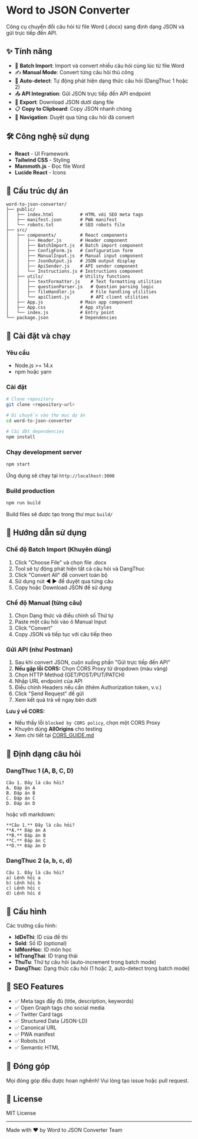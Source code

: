 # Word to JSON Converter

Công cụ chuyển đổi câu hỏi từ file Word (.docx) sang định dạng JSON và gửi trực tiếp đến API.

## ✨ Tính năng

- 🚀 **Batch Import**: Import và convert nhiều câu hỏi cùng lúc từ file Word
- ✍️ **Manual Mode**: Convert từng câu hỏi thủ công
- 🔄 **Auto-detect**: Tự động phát hiện dạng thức câu hỏi (DangThuc 1 hoặc 2)
- 📤 **API Integration**: Gửi JSON trực tiếp đến API endpoint
- 💾 **Export**: Download JSON dưới dạng file
- 📋 **Copy to Clipboard**: Copy JSON nhanh chóng
- 🎯 **Navigation**: Duyệt qua từng câu hỏi đã convert

## 🛠️ Công nghệ sử dụng

- **React** - UI Framework
- **Tailwind CSS** - Styling
- **Mammoth.js** - Đọc file Word
- **Lucide React** - Icons

## 📁 Cấu trúc dự án

```
word-to-json-converter/
├── public/
│   ├── index.html          # HTML với SEO meta tags
│   ├── manifest.json       # PWA manifest
│   └── robots.txt          # SEO robots file
├── src/
│   ├── components/         # React components
│   │   ├── Header.js       # Header component
│   │   ├── BatchImport.js  # Batch import component
│   │   ├── ConfigForm.js   # Configuration form
│   │   ├── ManualInput.js  # Manual input component
│   │   ├── JsonOutput.js   # JSON output display
│   │   ├── ApiSender.js    # API sender component
│   │   └── Instructions.js # Instructions component
│   ├── utils/              # Utility functions
│   │   ├── textFormatter.js    # Text formatting utilities
│   │   ├── questionParser.js   # Question parsing logic
│   │   ├── fileHandler.js      # File handling utilities
│   │   └── apiClient.js        # API client utilities
│   ├── App.js              # Main app component
│   ├── App.css             # App styles
│   └── index.js            # Entry point
└── package.json            # Dependencies
```

## 🚀 Cài đặt và chạy

### Yêu cầu

- Node.js >= 14.x
- npm hoặc yarn

### Cài đặt

```bash
# Clone repository
git clone <repository-url>

# Di chuyển vào thư mục dự án
cd word-to-json-converter

# Cài đặt dependencies
npm install
```

### Chạy development server

```bash
npm start
```

Ứng dụng sẽ chạy tại `http://localhost:3000`

### Build production

```bash
npm run build
```

Build files sẽ được tạo trong thư mục `build/`

## 📖 Hướng dẫn sử dụng

### Chế độ Batch Import (Khuyên dùng)

1. Click "Choose File" và chọn file .docx
2. Tool sẽ tự động phát hiện tất cả câu hỏi và DangThuc
3. Click "Convert All" để convert toàn bộ
4. Sử dụng nút ◀️ ▶️ để duyệt qua từng câu
5. Copy hoặc Download JSON để sử dụng

### Chế độ Manual (từng câu)

1. Chọn Dạng thức và điều chỉnh số Thứ tự
2. Paste một câu hỏi vào ô Manual Input
3. Click "Convert"
4. Copy JSON và tiếp tục với câu tiếp theo

### Gửi API (như Postman)

1. Sau khi convert JSON, cuộn xuống phần "Gửi trực tiếp đến API"
2. **Nếu gặp lỗi CORS:** Chọn CORS Proxy từ dropdown (màu vàng)
3. Chọn HTTP Method (GET/POST/PUT/PATCH)
4. Nhập URL endpoint của API
5. Điều chỉnh Headers nếu cần (thêm Authorization token, v.v.)
6. Click "Send Request" để gửi
7. Xem kết quả trả về ngay bên dưới

**Lưu ý về CORS:**
- Nếu thấy lỗi `blocked by CORS policy`, chọn một CORS Proxy
- Khuyên dùng **AllOrigins** cho testing
- Xem chi tiết tại [CORS_GUIDE.md](CORS_GUIDE.md)

## 📝 Định dạng câu hỏi

### DangThuc 1 (A, B, C, D)

```
Câu 1. Đây là câu hỏi?
A. Đáp án A
B. Đáp án B
C. Đáp án C
D. Đáp án D
```

hoặc với markdown:

```
**Câu 1.** Đây là câu hỏi?
**A.** Đáp án A
**B.** Đáp án B
**C.** Đáp án C
**D.** Đáp án D
```

### DangThuc 2 (a, b, c, d)

```
Câu 1. Đây là câu hỏi?
a) Lệnh hỏi a
b) Lệnh hỏi b
c) Lệnh hỏi c
d) Lệnh hỏi d
```

## 🔧 Cấu hình

Các trường cấu hình:

- **IdDeThi**: ID của đề thi
- **SoId**: Số ID (optional)
- **IdMonHoc**: ID môn học
- **IdTrangThai**: ID trạng thái
- **ThuTu**: Thứ tự câu hỏi (auto-increment trong batch mode)
- **DangThuc**: Dạng thức câu hỏi (1 hoặc 2, auto-detect trong batch mode)

## 🎨 SEO Features

- ✅ Meta tags đầy đủ (title, description, keywords)
- ✅ Open Graph tags cho social media
- ✅ Twitter Card tags
- ✅ Structured Data (JSON-LD)
- ✅ Canonical URL
- ✅ PWA manifest
- ✅ Robots.txt
- ✅ Semantic HTML

## 🤝 Đóng góp

Mọi đóng góp đều được hoan nghênh! Vui lòng tạo issue hoặc pull request.

## 📄 License

MIT License

---

Made with ❤️ by Word to JSON Converter Team
